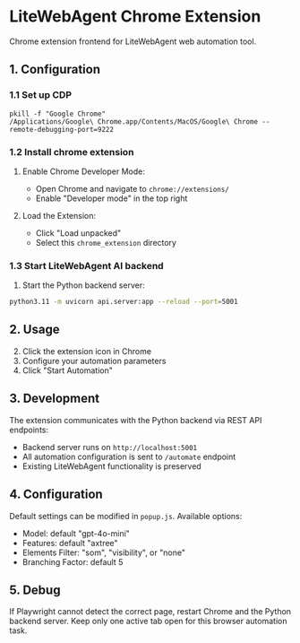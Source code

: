 # LiteWebAgent Chrome Extension

Chrome extension frontend for LiteWebAgent web automation tool.

## 1. Configuration 
### 1.1 Set up CDP
```
pkill -f "Google Chrome"
/Applications/Google\ Chrome.app/Contents/MacOS/Google\ Chrome --remote-debugging-port=9222
```

### 1.2 Install chrome extension

1. Enable Chrome Developer Mode:
   - Open Chrome and navigate to `chrome://extensions/`
   - Enable "Developer mode" in the top right

2. Load the Extension:
   - Click "Load unpacked"
   - Select this `chrome_extension` directory

### 1.3 Start LiteWebAgent AI backend

1. Start the Python backend server:
```bash
python3.11 -m uvicorn api.server:app --reload --port=5001
```

## 2. Usage
2. Click the extension icon in Chrome
3. Configure your automation parameters
4. Click "Start Automation"

## 3. Development

The extension communicates with the Python backend via REST API endpoints:
- Backend server runs on `http://localhost:5001`
- All automation configuration is sent to `/automate` endpoint
- Existing LiteWebAgent functionality is preserved

## 4. Configuration

Default settings can be modified in `popup.js`. Available options:
- Model: default "gpt-4o-mini"
- Features: default "axtree"
- Elements Filter: "som", "visibility", or "none"
- Branching Factor: default 5


## 5. Debug
If Playwright cannot detect the correct page, restart Chrome and the Python backend server. Keep only one active tab open for this browser automation task.